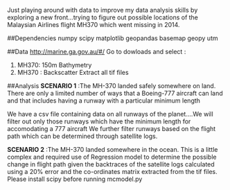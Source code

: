 Just playing around with data to improve my data analysis skills by exploring a new front...trying to figure out possible locations of the Malaysian Airlines flight MH370 which went missing in 2014.

##Dependencies
numpy 
scipy 
matplotlib
geopandas 
basemap 
geopy
utm

##Data
http://marine.ga.gov.au/#/
Go to dowloads and select :
1) MH370: 150m Bathymetry
2) MH370 : Backscatter
Extract all tif files

##Analysis
**SCENARIO 1** :The MH-370 landed safely somewhere on land.
There are only a limited number of ways that a Boeing-777 aircraft can land and that includes having a runway with a particular minimum length

We have a csv file containing data on all runways of the planet....We will filter out only those runways which have the minimum length for accomodating a 777 aircraft
We further filter runways based on the flight path which can be determined through satellite logs.

**SCENARIO 2** :The MH-370 landed somewhere in the ocean.
This is a little complex and required use of Regression model to determine the possible change in flight path given the backtraces of the satellite logs calculated using a 20% error and the co-ordinates matrix extracted from the tif files.
Please install scipy before running mcmodel.py
 